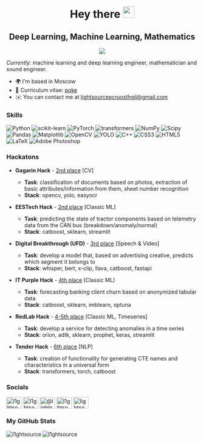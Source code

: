 <div id="header" align="center">
  <h1>
    Hey there
    <img src="https://media.giphy.com/media/v1.Y2lkPTc5MGI3NjExaWhjbDJpYjVyODlzbWMzc2Fvb2dyMjl5dG8ydDg4Z2hkamhoYmswZSZlcD12MV9pbnRlcm5hbF9naWZfYnlfaWQmY3Q9Zw/hi2kPofVMW70k/giphy.gif" width="30px"/>
  </h1>
  <h2>
    Deep Learning, Machine Learning, Mathematics
  </h2>
</div>

<div align="center">
  <img src="https://media.giphy.com/media/v1.Y2lkPTc5MGI3NjExOHNnamFoYWwwa2p5Z2VqaXR4bmVwZ2k0dGxmMHhyaWJlcGF1bzNzaiZlcD12MV9pbnRlcm5hbF9naWZfYnlfaWQmY3Q9Zw/SnVZO1N0Wo6u4/giphy.gif" style="max-width: 120%; height: auto;"/>
  <p></p>
</div>

<i>Currently</i>: machine learning and deep learning engineer, mathematician and sound engineer.

*   🌍  I'm based in Moscow
*   📄  Curriculum vitae: [poke](https://drive.google.com/file/d/1qjXLSPNit2s3tQIBcF8gHCREYo9cReVz/view?usp=sharing)
*   ✉️  You can contact me at [lightsourceecruosthgil@gmail.com](mailto:lightsourceecruosthgil@gmail.com)

### Skills 

![Python](https://img.shields.io/badge/python-%23000000?style=for-the-badge&logo=python) 
![scikit-learn](https://img.shields.io/badge/scikit--learn-%23000000.svg?style=for-the-badge&logo=scikit-learn&logoColor=orange)
![PyTorch](https://img.shields.io/badge/pytorch-%23000000?style=for-the-badge&logo=pytorch)
![transformers](https://img.shields.io/badge/transformers-%23000000?style=for-the-badge&logo=transformers)
![NumPy](https://img.shields.io/badge/numpy-%23000000.svg?style=for-the-badge&logo=numpy&logoColor=blue) 
![Scipy](https://img.shields.io/badge/SciPy-%23000000.svg?style=for-the-badge&logo=scipy&logoColor=%white%27) 
![Pandas](https://img.shields.io/badge/pandas-%23000000.svg?style=for-the-badge&logo=pandas)
![Matplotlib](https://img.shields.io/badge/Matplotlib-%23000000.svg?style=for-the-badge&logo=Matplotlib)
![OpenCV](https://img.shields.io/badge/opencv-%23000000?style=for-the-badge&logo=opencv)
![YOLO](https://img.shields.io/badge/yolo-%23000000?style=for-the-badge&logo=yolo)
![C++](https://img.shields.io/badge/c++-%23000000?style=for-the-badge&logo=c%2B%2B&logoColor=blue) 
![CSS3](https://img.shields.io/badge/css-%23000000?style=for-the-badge&logo=css3&logoColor=blue)
![HTML5](https://img.shields.io/badge/html-%23000000?style=for-the-badge&logo=html5)
![LaTeX](https://img.shields.io/badge/latex-%23000000.svg?style=for-the-badge&logo=latex&logoColor=green) 
![Adobe Photoshop](https://img.shields.io/badge/adobe%20photoshop-%23000000.svg?style=for-the-badge&logo=adobe%20photoshop&logoColor=blue)

### Hackatons

- __Gagarin Hack__ - [2nd place](https://github.com/l1ghtsource/gagarin-hack-document-reader) [CV]
  - __Task__: classification of documents based on photos, extraction of basic attributes/information from them, sheet number recognition
  - __Stack__: opencv, yolo, easyocr

- __EESTech Hack__ - [2nd place](https://github.com/l1ghtsource/eestech-hack-tractor-forecasting) [Classic ML]
  - __Task__: predicting the state of tractor components based on telemetry data from the CAN bus (breakdown/anomaly/normal)
  - __Stack__: catboost, sklearn, streamlit

- __Digital Breakthrough (UFD)__ - [3rd place](https://github.com/l1ghtsource/mediawise-creative-filter) [Speech & Video]
  - __Task__: develop a model that, based on advertising creative, predicts which segment it belongs to
  - __Stack__: whisper, bert, x-clip, llava, catboost, fastapi
  
- __IT Purple Hack__ - [4th place](https://github.com/l1ghtsource/it-purple-hack-sber-case) [Classic ML]
  - __Task__: forecasting banking client churn based on anonymized tabular data
  - __Stack__: catboost, sklearn, imblearn, optuna
 
- __RedLab Hack__ - [4-5th place](https://github.com/l1ghtsource/redlab-timeseries-anomaly-detection) [Classic ML, Timeseries]
  - __Task__: develop a service for detecting anomalies in a time series
  - __Stack__: orion, adtk, sklearn, prophet, keras, streamlit
  
- __Tender Hack__ - [6th place](https://github.com/l1ghtsource/tender-hack-product-card-generator) [NLP]
  - __Task__: creation of functionality for generating CTE names and characteristics in a universal form
  - __Stack__: transformers, torch, catboost
 
### Socials

<p align="left">
<a href="https://kaggle.com/l1ghtsource" target="blank"><img align="center" src="https://raw.githubusercontent.com/rahuldkjain/github-profile-readme-generator/master/src/images/icons/Social/kaggle.svg" alt="l1ghtsource" height="30" width="40" /></a>
<a href="https://vk.com/ecruosthgil" target="blank"><img align="center" src="https://raw.githubusercontent.com/rahuldkjain/github-profile-readme-generator/master/src/images/icons/Social/vk.svg" alt="l1ghtsource" height="30" width="40" /></a>
<a href="https://medium.com/@lightsource" target="blank"><img align="center" src="https://raw.githubusercontent.com/rahuldkjain/github-profile-readme-generator/master/src/images/icons/Social/medium.svg" alt="@lightsource" height="30" width="40" /></a>
<a href="https://www.youtube.com/channel/UCUT6M4HZMA5osgXNf2_SiRA" target="blank"><img align="center" src="https://raw.githubusercontent.com/rahuldkjain/github-profile-readme-generator/master/src/images/icons/Social/youtube.svg" alt="l1ghtsource" height="30" width="40" /></a>
<a href="https://stackoverflow.com/users/23734403" target="blank"><img align="center" src="https://raw.githubusercontent.com/rahuldkjain/github-profile-readme-generator/master/src/images/icons/Social/stack-overflow.svg" alt="lightsource" height="30" width="40" /></a>
</p>

### My GitHub Stats

<p><img align="left" src="https://github-readme-stats.vercel.app/api/top-langs?username=l1ghtsource&show_icons=true&locale=en&layout=compact" alt="l1ghtsource" /></p>
<p><img align="center" src="https://github-readme-streak-stats.herokuapp.com/?user=l1ghtsource&" alt="l1ghtsource" /></p>
